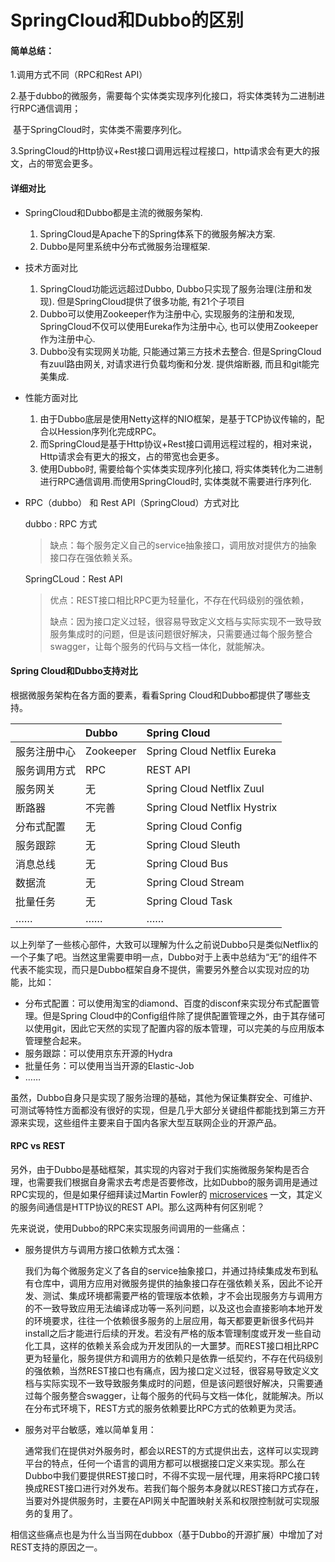 # SpringCloud和Dubbo的区别

#### 简单总结：

1.调用方式不同（RPC和Rest API）

2.基于dubbo的微服务，需要每个实体类实现序列化接口，将实体类转为二进制进行RPC通信调用；

​	基于SpringCloud时，实体类不需要序列化。

3.SpringCloud的Http协议+Rest接口调用远程过程接口，http请求会有更大的报文，占的带宽会更多。



#### 详细对比



- SpringCloud和Dubbo都是主流的微服务架构.
  1. SpringCloud是Apache下的Spring体系下的微服务解决方案.
  2. Dubbo是阿里系统中分布式微服务治理框架.
- 技术方面对比
  1. SpringCloud功能远远超过Dubbo, Dubbo只实现了服务治理(注册和发现). 但是SpringCloud提供了很多功能, 有21个子项目
  2. Dubbo可以使用Zookeeper作为注册中心, 实现服务的注册和发现, SpringCloud不仅可以使用Eureka作为注册中心, 也可以使用Zookeeper作为注册中心.
  3. Dubbo没有实现网关功能, 只能通过第三方技术去整合. 但是SpringCloud有zuul路由网关, 对请求进行负载均衡和分发. 提供熔断器, 而且和git能完美集成.
- 性能方面对比
  1. 由于Dubbo底层是使用Netty这样的NIO框架，是基于TCP协议传输的，配合以Hession序列化完成RPC。
  2. 而SpringCloud是基于Http协议+Rest接口调用远程过程的，相对来说，Http请求会有更大的报文，占的带宽也会更多。
  3. 使用Dubbo时, 需要给每个实体类实现序列化接口, 将实体类转化为二进制进行RPC通信调用.而使用SpringCloud时, 实体类就不需要进行序列化.

- RPC（dubbo） 和 Rest API（SpringCloud）方式对比

  dubbo : RPC 方式

  > 缺点：每个服务定义自己的service抽象接口，调用放对提供方的抽象接口存在强依赖关系。

  SpringCLoud：Rest API

  > 优点：REST接口相比RPC更为轻量化，不存在代码级别的强依赖，
  >
  > 缺点：因为接口定义过轻，很容易导致定义文档与实际实现不一致导致服务集成时的问题，但是该问题很好解决，只需要通过每个服务整合swagger，让每个服务的代码与文档一体化，就能解决。



#### Spring Cloud和Dubbo支持对比

根据微服务架构在各方面的要素，看看Spring Cloud和Dubbo都提供了哪些支持。

|              | Dubbo     | Spring Cloud                 |
| :----------- | :-------- | :--------------------------- |
| 服务注册中心 | Zookeeper | Spring Cloud Netflix Eureka  |
| 服务调用方式 | RPC       | REST API                     |
| 服务网关     | 无        | Spring Cloud Netflix Zuul    |
| 断路器       | 不完善    | Spring Cloud Netflix Hystrix |
| 分布式配置   | 无        | Spring Cloud Config          |
| 服务跟踪     | 无        | Spring Cloud Sleuth          |
| 消息总线     | 无        | Spring Cloud Bus             |
| 数据流       | 无        | Spring Cloud Stream          |
| 批量任务     | 无        | Spring Cloud Task            |
| ……           | ……        | ……                           |

以上列举了一些核心部件，大致可以理解为什么之前说Dubbo只是类似Netflix的一个子集了吧。当然这里需要申明一点，Dubbo对于上表中总结为“无”的组件不代表不能实现，而只是Dubbo框架自身不提供，需要另外整合以实现对应的功能，比如：

- 分布式配置：可以使用淘宝的diamond、百度的disconf来实现分布式配置管理。但是Spring Cloud中的Config组件除了提供配置管理之外，由于其存储可以使用git，因此它天然的实现了配置内容的版本管理，可以完美的与应用版本管理整合起来。
- 服务跟踪：可以使用京东开源的Hydra
- 批量任务：可以使用当当开源的Elastic-Job
- ……

虽然，Dubbo自身只是实现了服务治理的基础，其他为保证集群安全、可维护、可测试等特性方面都没有很好的实现，但是几乎大部分关键组件都能找到第三方开源来实现，这些组件主要来自于国内各家大型互联网企业的开源产品。

#### RPC vs REST

另外，由于Dubbo是基础框架，其实现的内容对于我们实施微服务架构是否合理，也需要我们根据自身需求去考虑是否要修改，比如Dubbo的服务调用是通过RPC实现的，但是如果仔细拜读过Martin Fowler的 [microservices](http://martinfowler.com/articles/microservices.html) 一文，其定义的服务间通信是HTTP协议的REST API。那么这两种有何区别呢？

先来说说，使用Dubbo的RPC来实现服务间调用的一些痛点：

- 服务提供方与调用方接口依赖方式太强：

  ​		我们为每个微服务定义了各自的service抽象接口，并通过持续集成发布到私有仓库中，调用方应用对微服务提供的抽象接口存在强依赖关系，因此不论开发、测试、集成环境都需要严格的管理版本依赖，才不会出现服务方与调用方的不一致导致应用无法编译成功等一系列问题，以及这也会直接影响本地开发的环境要求，往往一个依赖很多服务的上层应用，每天都要更新很多代码并install之后才能进行后续的开发。若没有严格的版本管理制度或开发一些自动化工具，这样的依赖关系会成为开发团队的一大噩梦。而REST接口相比RPC更为轻量化，服务提供方和调用方的依赖只是依靠一纸契约，不存在代码级别的强依赖，当然REST接口也有痛点，因为接口定义过轻，很容易导致定义文档与实际实现不一致导致服务集成时的问题，但是该问题很好解决，只需要通过每个服务整合swagger，让每个服务的代码与文档一体化，就能解决。所以在分布式环境下，REST方式的服务依赖要比RPC方式的依赖更为灵活。

- 服务对平台敏感，难以简单复用：

  ​		通常我们在提供对外服务时，都会以REST的方式提供出去，这样可以实现跨平台的特点，任何一个语言的调用方都可以根据接口定义来实现。那么在Dubbo中我们要提供REST接口时，不得不实现一层代理，用来将RPC接口转换成REST接口进行对外发布。若我们每个服务本身就以REST接口方式存在，当要对外提供服务时，主要在API网关中配置映射关系和权限控制就可实现服务的复用了。

相信这些痛点也是为什么当当网在dubbox（基于Dubbo的开源扩展）中增加了对REST支持的原因之一。

